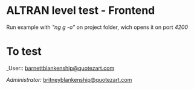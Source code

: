# ALTRAN level test - Frontend

Run example with _"ng g -o"_ on project folder, wich opens it on port _4200_

# To test
_User:: barnettblankenship@quotezart.com

_Administrator:_ britneyblankenship@quotezart.com


